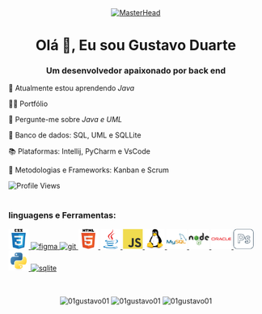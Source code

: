<div align="center">
  <a href="https://rishavchanda.io">
    <img src="https://media.giphy.com/media/y452vVKazzradfEhlm/giphy.gif" alt="MasterHead" width="600">
  </a>
</div>
<h1 align="center">Olá 👋, Eu sou Gustavo Duarte</h1>
<h3 align="center">Um desenvolvedor apaixonado por back end</h3>

<p style="margin-bottom: 10px;">🌱 Atualmente estou aprendendo <em>Java</em></p>
<p style="margin-bottom: 10px;">👨‍💻 Portfólio <!--<a>AQUI</a>--></p>
<p style="margin-bottom: 10px;">💬 Pergunte-me sobre <em>Java e UML</em></p>
<p style="margin-bottom: 10px;">🏦 Banco de dados: SQL, UML e SQLLite</p>
<p style="margin-bottom: 10px;">📚 Plataformas: Intellij, PyCharm e VsCode</p>
<p style="margin-bottom: 10px;">🔄 Metodologias e Frameworks: Kanban e Scrum</p>
<p style="margin-bottom: 0;">
  <img src="https://komarev.com/ghpvc/?username=01gustavo01&label=Profile%20views&color=0e75b6&style=flat" alt="Profile Views"/>
  <br>
  <br>
</p>
<h3 align="left">linguagens e Ferramentas:</h3>
<p align="left"> <a href="https://www.w3schools.com/css/" target="_blank" rel="noreferrer"> <img src="https://raw.githubusercontent.com/devicons/devicon/master/icons/css3/css3-original-wordmark.svg" alt="css3" width="40" height="40"/> </a> 
<a href="https://www.figma.com/" target="_blank" rel="noreferrer"> <img src="https://www.vectorlogo.zone/logos/figma/figma-icon.svg" alt="figma" width="40" height="40"/> </a> 
<a href="https://git-scm.com/" target="_blank" rel="noreferrer"> <img src="https://www.vectorlogo.zone/logos/git-scm/git-scm-icon.svg" alt="git" width="40" height="40"/> </a> 
<a href="https://www.w3.org/html/" target="_blank" rel="noreferrer"> <img src="https://raw.githubusercontent.com/devicons/devicon/master/icons/html5/html5-original-wordmark.svg" alt="html5" width="40" height="40"/> </a> 
<a href="https://www.java.com" target="_blank" rel="noreferrer"> <img src="https://raw.githubusercontent.com/devicons/devicon/master/icons/java/java-original.svg" alt="java" width="40" height="40"/> </a> 
<a href="https://developer.mozilla.org/en-US/docs/Web/JavaScript" target="_blank" rel="noreferrer"> <img src="https://raw.githubusercontent.com/devicons/devicon/master/icons/javascript/javascript-original.svg" alt="javascript" width="40" height="40"/> </a> 
<a href="https://www.linux.org/" target="_blank" rel="noreferrer"> <img src="https://raw.githubusercontent.com/devicons/devicon/master/icons/linux/linux-original.svg" alt="linux" width="40" height="40"/> </a> 
<a href="https://www.mysql.com/" target="_blank" rel="noreferrer"> <img src="https://raw.githubusercontent.com/devicons/devicon/master/icons/mysql/mysql-original-wordmark.svg" alt="mysql" width="40" height="40"/> </a> 
<a href="https://nodejs.org" target="_blank" rel="noreferrer"> <img src="https://raw.githubusercontent.com/devicons/devicon/master/icons/nodejs/nodejs-original-wordmark.svg" alt="nodejs" width="40" height="40"/> </a> 
<a href="https://www.oracle.com/" target="_blank" rel="noreferrer"> <img src="https://raw.githubusercontent.com/devicons/devicon/master/icons/oracle/oracle-original.svg" alt="oracle" width="40" height="40"/> </a> 
<a href="https://www.photoshop.com/en" target="_blank" rel="noreferrer"> <img src="https://raw.githubusercontent.com/devicons/devicon/master/icons/photoshop/photoshop-line.svg" alt="photoshop" width="40" height="40"/> </a> 
<a href="https://www.python.org" target="_blank" rel="noreferrer"> <img src="https://raw.githubusercontent.com/devicons/devicon/master/icons/python/python-original.svg" alt="python" width="40" height="40"/> </a> 
<a href="https://www.sqlite.org/" target="_blank" rel="noreferrer"> <img src="https://www.vectorlogo.zone/logos/sqlite/sqlite-icon.svg" alt="sqlite" width="40" height="40"/> </a> </p>
<br><br>
<div style="display: flex; justify-content: center;">
    <div>
        <img src="https://github-readme-stats.vercel.app/api?username=01gustavo01&show_icons=true&locale=en" alt="01gustavo01" width="330" height="200" />
      <img src="https://github-readme-stats.vercel.app/api/top-langs?username=01gustavo01&show_icons=true&locale=en&layout=compact" alt="01gustavo01" width="330" height="200" />
      <img src="https://github-readme-streak-stats.herokuapp.com/?user=01gustavo01&" alt="01gustavo01" width="330" height="200" />
</div>
